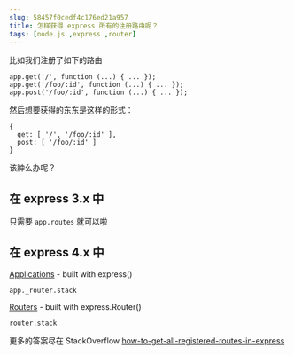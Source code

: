 ```yaml
---
slug: 58457f0cedf4c176ed21a957
title: 怎样获得 express 所有的注册路由呢？
tags: [node.js ,express ,router]
---
```


比如我们注册了如下的路由

```
app.get('/', function (...) { ... });
app.get('/foo/:id', function (...) { ... });
app.post('/foo/:id', function (...) { ... });

```

然后想要获得的东东是这样的形式：

```
{
  get: [ '/', '/foo/:id' ],
  post: [ '/foo/:id' ]
}
```

该肿么办呢？

## 在 express 3.x 中
只需要 `app.routes` 就可以啦

## 在 express 4.x 中

[Applications](http://expressjs.com/4x/api.html#express) - built with express()
```
app._router.stack
```
[Routers](http://expressjs.com/4x/api.html#router) - built with express.Router()
```
router.stack
```

更多的答案尽在 StackOverflow [how-to-get-all-registered-routes-in-express](http://stackoverflow.com/questions/14934452/how-to-get-all-registered-routes-in-express#)
